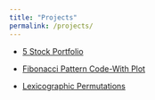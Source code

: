 ```yaml
---
title: "Projects"
permalink: /projects/
---
```

+ [5 Stock Portfolio](https://SaraiHrinsinMA490.github.io/eportfolio-saraihrinsin/assets/5StockPortfolio.xlsx)

+ [Fibonacci Pattern Code-With Plot](https://sagecell.sagemath.org/?z=eJyVTkEKwkAQuxf2D7kIu6jQ1pvQX3gTKbXO6kA7W6Zb_b4W99gi5hKSkMx4DT0i98QR3A9BY1Imu5GH52uQpm25VmonHflJVtzRZPiAPaSqcgSduUjuDKU4qUC-TlKLW_vCYbsSlc5kg7JEe17-A34-DRZoI3eyZe4uPzsbHFZ64yO8bMdjrIcu_D2ww0kncu4Nbalu3A==&lang=sage&interacts=eJyLjgUAARUAuQ==)

+ [Lexicographic Permutations](https://saraihrinsinma490.github.io/eportfolio-saraihrinsin/euler.html)